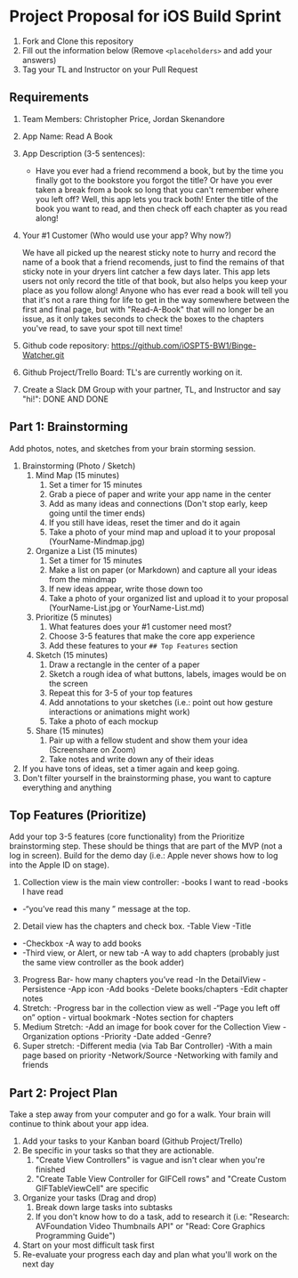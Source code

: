 # Project Proposal for iOS Build Sprint

1. Fork and Clone this repository
2. Fill out the information below (Remove `<placeholders>` and add your answers)
3. Tag your TL and Instructor on your Pull Request

## Requirements

1. Team Members: Christopher Price, Jordan Skenandore
2. App Name: Read A Book
3. App Description (3-5 sentences):

    - Have you ever had a friend recommend a book, but by the time you finally got to the bookstore you forgot the title? Or have you ever taken a break from a book so long that you can't remember where you left off? Well, this app lets you track both! Enter the title of the book you want to read, and then check off each chapter as you read along!
    
4. Your #1 Customer (Who would use your app? Why now?)
 
    We have all picked up the nearest sticky note to hurry and record the name of a book that a friend recomends, just to find the remains of that sticky note in your dryers lint catcher a few days later. This app lets users not only record the title of that book, but also helps you keep your place as you follow along! Anyone who has ever read a book will tell you that it's not a rare thing for life to get in the way somewhere between the first and final page, but with "Read-A-Book" that will no longer be an issue, as it only takes seconds to check the boxes to the chapters you've read, to save your spot till next time!
    
5. Github code repository: https://github.com/iOSPT5-BW1/Binge-Watcher.git
6. Github Project/Trello Board: TL's are currently working on it.
7. Create a Slack DM Group with your partner, TL, and Instructor and say "hi!": DONE AND DONE

## Part 1: Brainstorming

Add photos, notes, and sketches from your brain storming session. 

1. Brainstorming (Photo / Sketch)
    1. Mind Map (15 minutes)
        1. Set a timer for 15 minutes
        2. Grab a piece of paper and write your app name in the center
        3. Add as many ideas and connections (Don't stop early, keep going until the timer ends)
        4. If you still have ideas, reset the timer and do it again
        5. Take a photo of your mind map and upload it to your proposal (YourName-Mindmap.jpg)
    2. Organize a List (15 minutes)
        1. Set a timer for 15 minutes
        2. Make a list on paper (or Markdown) and capture all your ideas from the mindmap
        3. If new ideas appear, write those down too
        4. Take a photo of your organized list and upload it to your proposal (YourName-List.jpg or YourName-List.md)
    3. Prioritize (5 minutes)
        1. What features does your #1 customer need most?
        2. Choose 3-5 features that make the core app experience
        3. Add these features to your `## Top Features` section
    4. Sketch (15 minutes)
        1. Draw a rectangle in the center of a paper
        2. Sketch a rough idea of what buttons, labels, images would be on the screen
        3. Repeat this for 3-5 of your top features
        4. Add annotations to your sketches (i.e.: point out how gesture interactions or animations might work)
        5. Take a photo of each mockup
    5. Share (15 minutes)
        1. Pair up with a fellow student and show them your idea (Screenshare on Zoom)
        2. Take notes and write down any of their ideas
2. If you have tons of ideas, set a timer again and keep going.
3. Don't filter yourself in the brainstorming phase, you want to capture everything and anything

## Top Features (Prioritize)

Add your top 3-5 features (core functionality) from the Prioritize brainstorming step. These should be things that are part of the MVP (not a log in screen). Build for the demo day (i.e.: Apple never shows how to log into the Apple ID on stage).

1) Collection view is the main view controller:
 -books I want to read
 -books I have read
 - -“you’ve read this many ” message at the top.
2) Detail view has the chapters and check box.
 -Table View
 -Title
 - -Checkbox
 -A way to add books
 - -Third view, or Alert, or new tab
 -A way to add chapters (probably just the same view controller as the book adder)
3) Progress Bar- how many chapters you’ve read
 -In the DetailView
 -Persistence
 -App icon
 -Add books
 -Delete books/chapters
 -Edit chapter notes
4) Stretch:
-Progress bar in the collection view as well
-“Page you left off on” option - virtual bookmark
-Notes section for chapters
5) Medium Stretch:
-Add an image for book cover for the Collection View
-Organization options
	-Priority
	-Date added
	-Genre?
6) Super stretch:
-Different media (via Tab Bar Controller)
	-With a main page based on priority
	-Network/Source
-Networking with family and friends

## Part 2: Project Plan

Take a step away from your computer and go for a walk. Your brain will continue to think about your app idea.

1. Add your tasks to your Kanban board (Github Project/Trello)
2. Be specific in your tasks so that they are actionable.
    1. "Create View Controllers" is vague and isn't clear when you're finished
    2. "Create Table View Controller for GIFCell rows" and "Create Custom GIFTableViewCell" are specific
3. Organize your tasks (Drag and drop)
    1. Break down large tasks into subtasks
    2. If you don't know how to do a task, add to research it (i.e: "Research: AVFoundation Video Thumbnails API" or "Read: Core Graphics Programming Guide")
4. Start on your most difficult task first
5. Re-evaluate your progress each day and plan what you'll work on the next day
